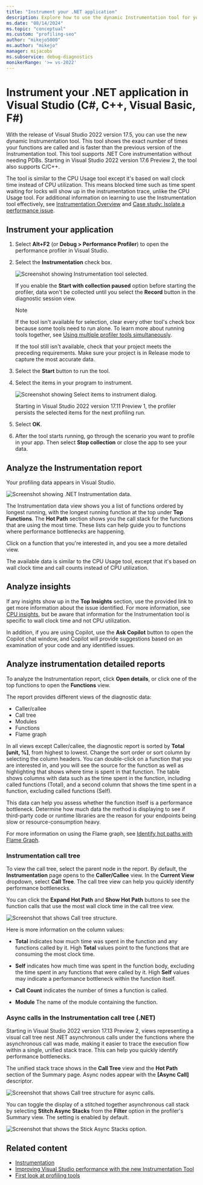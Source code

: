 ```yaml
---
title: "Instrument your .NET application"
description: Explore how to use the dynamic Instrumentation tool for your .NET applications (C#, C++, Visual Basic, F#) in Visual Studio and analyze the report.
ms.date: "08/14/2024"
ms.topic: "conceptual"
ms.custom: "profiling-seo"
author: "mikejo5000"
ms.author: "mikejo"
manager: mijacobs
ms.subservice: debug-diagnostics
monikerRange: '>= vs-2022'
---
```


# Instrument your .NET application in Visual Studio (C#, C++, Visual Basic, F#)

With the release of Visual Studio 2022 version 17.5, you can use the new dynamic Instrumentation tool. This tool shows the exact number of times your functions are called and is faster than the previous version of the Instrumentation tool. This tool supports .NET Core instrumentation without needing PDBs.
Starting in Visual Studio 2022 version 17.6 Preview 2, the tool also supports C/C++.

The tool is similar to the CPU Usage tool except it's based on wall clock time instead of CPU utilization. This means blocked time such as time spent waiting for locks will show up in the instrumentation trace, unlike the CPU Usage tool. For additional information on learning to use the Instrumentation tool effectively, see [Instrumentation Overview](../profiling/instrumentation-overview.md) and [Case study: Isolate a performance issue](../profiling/isolate-performance-issue.md).

## Instrument your application

1. Select **Alt+F2** (or **Debug > Performance Profiler**) to open the performance profiler in Visual Studio.

1. Select the **Instrumentation** check box.

   ![Screenshot showing Instrumentation tool selected.](./media/vs-2022/instrumentation-tool-launch.png "Instrumentation tool selected")

    If you enable the **Start with collection paused** option before starting the profiler, data won't be collected until you select the **Record** button in the diagnostic session view.

   > [!NOTE]
   > If the tool isn't available for selection, clear every other tool's check box because some tools need to run alone. To learn more about running tools together, see [Using multiple profiler tools simultaneously](../profiling/use-multiple-profiler-tools-simultaneously.md).
   >
   > If the tool still isn't available, check that your project meets the preceding requirements. Make sure your project is in Release mode to capture the most accurate data.

1. Select the **Start** button to run the tool.

1. Select the items in your program to instrument.

   ![Screenshot showing Select items to instrument dialog.](./media/vs-2022/instrumentation-select-items-to-instrument.png "Screenshot showing Select items to instrument dialog.")

   Starting in Visual Studio 2022 version 17.11 Preview 1, the profiler persists the selected items for the next profiling run.

1. Select **OK**.

1. After the tool starts running, go through the scenario you want to profile in your app. Then select **Stop collection** or close the app to see your data.

## Analyze the Instrumentation report

Your profiling data appears in Visual Studio.

![Screenshot showing .NET Instrumentation data.](./media/vs-2022/instrumentation-data.png "Instrumentation data")

The Instrumentation data view shows you a list of functions ordered by longest running, with the longest running function at the top under **Top Functions**. The **Hot Path** section shows you the call stack for the functions that are using the most time. These lists can help guide you to functions where performance bottlenecks are happening. 

Click on a function that you're interested in, and you see a more detailed view.

The available data is similar to the CPU Usage tool, except that it's based on wall clock time and call counts instead of CPU utilization. 

## Analyze insights

If any insights show up in the **Top Insights** section, use the provided link to get more information about the issue identified. For more information, see [CPU insights](../profiling/cpu-insights.md), but be aware that information for the Instrumentation tool is specific to wall clock time and not CPU utilization. 

In addition, if you are using Copilot, use the **Ask Copilot** button to open the Copilot chat window, and Copilot will provide suggestions based on an examination of your code and any identified issues.

## Analyze instrumentation detailed reports

To analyze the Instrumentation report, click **Open details**, or click one of the top functions to open the **Functions** view.

The report provides different views of the diagnostic data:

- Caller/callee
- Call tree
- Modules
- Functions
- Flame graph

In all views except Caller/callee, the diagnostic report is sorted by **Total [unit, %]**, from highest to lowest. Change the sort order or sort column by selecting the column headers. You can double-click on a function that you are interested in, and you will see the source for the function as well as highlighting that shows where time is spent in that function. The table shows columns with data such as the time spent in the function, including called functions (Total), and a second column that shows the time spent in a function, excluding called functions (Self).

This data can help you assess whether the function itself is a performance bottleneck. Determine how much data the method is displaying to see if third-party code or runtime libraries are the reason for your endpoints being slow or resource-consumption heavy.

For more information on using the Flame graph, see [Identify hot paths with Flame Graph](../profiling/flame-graph.md).

### Instrumentation call tree

To view the call tree, select the parent node in the report. By default, the **Instrumentation** page opens to the **Caller/Callee** view. In the **Current View** dropdown, select **Call Tree**. The call tree view can help you quickly identify performance bottlenecks.

You can click the **Expand Hot Path** and **Show Hot Path** buttons to see the function calls that use the most wall clock time in the call tree view.

![Screenshot that shows Call tree structure.](../profiling/media/vs-2022/instrumentation-with-call-tree.png)

Here is more information on the column values:

- **Total** indicates how much time was spent in the function and any functions called by it. High **Total** values point to the functions that are consuming the most clock time.

- **Self** indicates how much time was spent in the function body, excluding the time spent in any functions that were called by it. High **Self** values may indicate a performance bottleneck within the function itself.

- **Call Count** indicates the number of times a function is called.

- **Module** The name of the module containing the function.

### Async calls in the Instrumentation call tree (.NET)

Starting in Visual Studio 2022 version 17.13 Preview 2, views representing a visual call tree nest .NET asynchronous calls under the functions where the asynchronous call was made, making it easier to trace the execution flow within a single, unified stack trace. This can help you quickly identify performance bottlenecks.

The unified stack trace shows in the **Call Tree** view and the **Hot Path** section of the Summary page. Async nodes appear with the **[Async Call]** descriptor.

![Screenshot that shows Call tree structure for async calls.](../profiling/media/vs-2022/instrumentation-call-tree-async.png)

You can toggle the display of a stitched together asynchronous call stack by selecting **Stitch Async Stacks** from the **Filter** option in the profiler's Summary view. The setting is enabled by default.

![Screenshot that shows the Stick Async Stacks option.](../profiling/media/vs-2022/instrumentation-stitch-async-calls.png)

## Related content

- [Instrumentation](../profiling/instrumentation.md)
- [Improving Visual Studio performance with the new Instrumentation Tool](https://devblogs.microsoft.com/visualstudio/improving-visual-studio-performance-with-the-new-instrumentation-tool/)
- [First look at profiling tools](../profiling/profiling-feature-tour.md)
